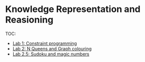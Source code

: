 # Knowledge Representation and Reasioning

TOC:
  - [Lab 1: Constraint programming](lab1/README.md)
  - [Lab 2: N Queens and Graph colouring](lab2/README.md)
  - [Lab 2.5: Sudoku and magic numbers](lab2/README.md)
